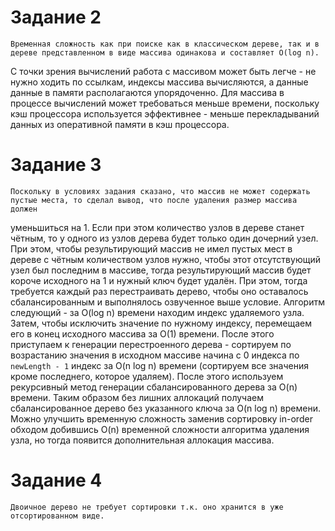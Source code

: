 # Задание 2

    Временная сложность как при поиске как в классическом дереве, так и в дереве представленном в виде массива одинакова и составляет O(log n).
С точки зрения вычислений работа с массивом может быть легче - не нужно ходить по ссылкам, индексы массива вычисляются, а данные данные в памяти располагаются упорядоченно. Для массива в процессе вычислений может требоваться меньше времени, поскольку кэш процессора используется эффективнее - меньше перекладываний данных из оперативной памяти в кэш процессора. 

# Задание 3

    Поскольку в условиях задания сказано, что массив не может содержать пустые места, то сделал вывод, что после удаления размер массива должен 
уменьшиться на 1. Если при этом количество узлов в дереве станет чётным, то у одного из узлов дерева будет только один дочерний узел. При этом, чтобы 
результирующий массив не имел пустых мест в дереве с чётным количеством узлов нужно, чтобы этот отсутствующий узел был последним в массиве, тогда результирующий массив будет короче исходного на 1 и нужный ключ будет удалён. При этом, тогда требуется каждый раз перестраивать дерево, чтобы оно оставалось сбалансированным и выполнялось озвученное выше условие. 
    Алгоритм следующий - за O(log n) времени находим индекс удаляемого узла. Затем, чтобы исключить значение по нужному индексу, перемещаем его в конец исходного массива за O(1) времени. После этого приступаем к генерации перестроенного дерева - сортируем по возрастанию значения в исходном массиве начина с 0 индекса по `newLength - 1` индекс за O(n log n) времени (сортируем все значения кроме последнего, которое удаляем). После этого используем рекурсивный метод генерации сбалансированного дерева за O(n) времени. Таким образом без лишних аллокаций получаем сбалансированное дерево без указанного ключа за O(n log n) времени.
    Можно улучшить временную сложность заменив сортировку in-order обходом добившись O(n) временной сложности алгоритма удаления узла, но тогда появится дополнительная аллокация массива.

# Задание 4

    Двоичное дерево не требует сортировки т.к. оно хранится в уже отсортированном виде.